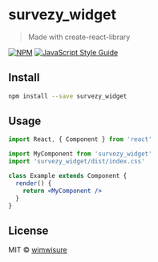 # survezy_widget

> Made with create-react-library

[![NPM](https://img.shields.io/npm/v/survezy_widget.svg)](https://www.npmjs.com/package/survezy_widget) [![JavaScript Style Guide](https://img.shields.io/badge/code_style-standard-brightgreen.svg)](https://standardjs.com)

## Install

```bash
npm install --save survezy_widget
```

## Usage

```jsx
import React, { Component } from 'react'

import MyComponent from 'survezy_widget'
import 'survezy_widget/dist/index.css'

class Example extends Component {
  render() {
    return <MyComponent />
  }
}
```

## License

MIT © [wimwisure](https://github.com/wimwisure)
